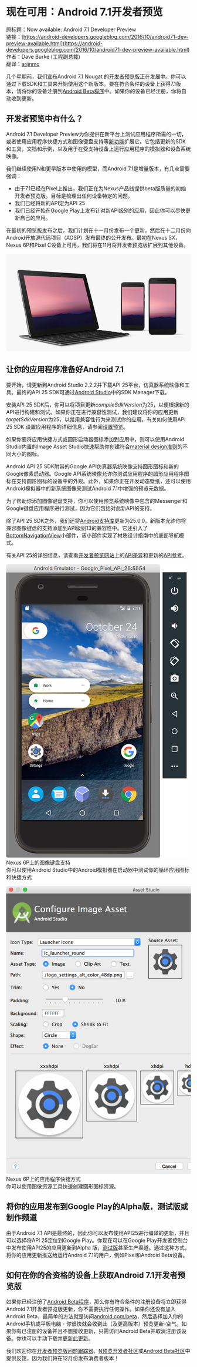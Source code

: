 # 现在可用：Android 7.1开发者预览

原标题：Now available: Android 7.1 Developer Preview  
链接：[https://android-developers.googleblog.com/2016/10/android71-dev-preview-available.html](https://android-developers.googleblog.com/2016/10/android71-dev-preview-available.html)  
作者：Dave Burke (工程副总裁)  
翻译：[arjinmc](https://github.com/arjinmc)  

几个星期前，我们[宣布](http://android-developers.blogspot.com/2016/10/android-71-developer-preview.html)Android 7.1 Nougat 的[开发者预览版](https://developer.android.com/preview/index.html?utm_campaign=android_discussion_preview_101916&utm_source=anddev&utm_medium=blog)正在发展中。你可以通过下载SDK和工具来开始使用这个新版本。要在符合条件的设备上获得7.1版本，请将你的设备注册到[Android Beta程序](https://www.android.com/beta)中。如果你的设备已经注册，你将自动收到更新。

## 开发者预览中有什么？

Android 7.1 Developer Preview为你提供在新平台上测试应用程序所需的一切，或者使用应用程序快捷方式和图像键盘支持等[新功能](https://developer.android.com/preview/api-overview.html?utm_campaign=android_discussion_preview_101916&utm_source=anddev&utm_medium=blog)扩展它。它包括更新的SDK和工具，文档和示例，以及用于在受支持设备上运行应用程序的模拟器和设备系统映像。

我们继续使用N和更早版本中使用的模型，而Android 7.1是增量版本，有几点需要强调：

* 由于7.1已经在Pixel上推出，我们正在为Nexus产品线提供beta版质量的初始开发者预览版。目标是梳理出任何设备特定的问题。
* 我们已经将新的API定为API 25
* 我们已经开始在Google Play上发布针对新API级别的应用，因此你可以尽快更新自己的应用。

在最初的预览版发布之后，我们计划在十一月份发布一个更新，然后在十二月份向Android开放源代码项目（AOSP）发布最终的公开发布。最初在Nexus 5X，Nexus 6P和Pixel C设备上可用，我们将在11月将开发者预览版扩展到其他设备。

![img](../images/2016.10.19.1.png)  

## 让你的应用程序准备好Android 7.1

要开始，请更新到Android Studio 2.2.2并下载API 25平台，仿真器系统映像和工具。最终的API 25 SDK可通过[Android Studio](https://developer.android.com/studio/index.html?utm_campaign=android_launch_npreview_061516&utm_source=anddev&utm_medium=blog)中的SDK Manager下载。

安装API 25 SDK后，你可以将项目更新<i>compileSdkVersion</i>为25，以便根据新的API进行构建和测试。如果你正在进行兼容性测试，我们建议将你的应用更新<i>targetSdkVersion</i>为25，以禁用兼容性行为来测试你的应用。有关如何使用API​​ 25 SDK 设置应用程序的详细信息，请参阅[设置预览](https://developer.android.com/preview/setup-sdk.html?utm_campaign=android_launch_npreview_061516&utm_source=anddev&utm_medium=blog)。

如果你要将应用快捷方式或圆形启动器图标添加到应用中，则可以使用Android Studio内置的Image Asset Studio快速帮助你创建符合[material design准则](https://material.google.com/style/icons.html#icons-product-icons)的不同大小的图标。

Android API 25 SDK附带的Google API仿真器系统映像支持圆形图标和新的Google像素启动器。Google API系统映像允许你测试应用程序的圆形应用程序图标在支持圆形图标的设备中的外观。此外，如果你正在开发动态壁纸，还可以使用Android模拟器中的新系统图像来测试Android 7.1中增强的预览元数据。

为了帮助你添加图像键盘支持，你可以使用预览系统映像中包含的Messenger和Google键盘应用程序进行测试，因为它们包括对此新API的支持。

除了API 25 SDK之外，我们还将[Android支持库](https://developer.android.com/topic/libraries/support-library/revisions.html?utm_campaign=android_launch_npreview_061516&utm_source=anddev&utm_medium=blog)更新为25.0.0。新版本允许你将兼容图像键盘的支持添加到API级别13的兼容性中。它还引入了[BottomNavigationView](https://material.google.com/components/bottom-navigation.html)小部件，该小部件实现了材质设计指南中的底部导航模式。

有关API 25的详细信息，请查看[开发者预览网站](https://developer.android.com/preview/index.html)上的[API差异](https://developer.android.com/sdk/api_diff/25/changes.html?utm_campaign=android_launch_npreview_061516&utm_source=anddev&utm_medium=blog)和更新的[API参考](https://developer.android.com/reference/packages.html?utm_campaign=android_launch_npreview_061516&utm_source=anddev&utm_medium=blog)。

![img](../images/2016.10.19.2.png)  
Nexus 6P上的图像键盘支持  
你可以使用Android Studio中的Android模拟器在启动器中测试你的循环应用图标和快捷方式

![img](../images/2016.10.19.3.png)  
Nexus 6P上的应用程序快捷方式  
你可以使用图像资源工具快速创建圆形图标资源。

## 将你的应用发布到Google Play的Alpha版，测试版或制作频道

由于Android 7.1 API是最终的，因此你可以发布使用API​​ 25进行编译的更新，并且可以选择将API 25定位到Google Play。你现在可以在Google Play开发者控制台中发布使用API​​ 25的应用更新到Alpha 版，[测试版](https://developer.android.com/distribute/engage/beta.html?utm_campaign=android_launch_npreview_061516&utm_source=anddev&utm_medium=blog)甚至生产渠道。通过这种方式，将你的应用更新推送给运行Android 7.1的用户，例如Pixel和Android Beta设备。

## 如何在你的合资格的设备上获取Android 7.1开发者预览版

如果你已经注册了[Android Beta程序](https://www.android.com/beta)，那么你有符合条件的注册设备将立即获得Android 7.1开发者预览版更新，你不需要执行任何操作。如果你还没有加入Android Beta，最简单的方法就是访问[android.com/beta](https://www.android.com/beta)，然后选择加入你的Android手机或平板电脑 - 你很快就会收到此（及更高版本）预览更新-空气。如果你有已注册的设备并且不想接收更新，只需访问Android Beta并取消注册该设备。你也可以手动下载并[更新此更新](https://developer.android.com/preview/download.html?utm_campaign=android_launch_npreview_061516&utm_source=anddev&utm_medium=blog#flash)。

我们欢迎你在[开发者预览版问题跟踪器](https://code.google.com/p/android/issues/list?can=1&q=label%3ADevPreview-N-7.1)，[N预览开发者社区](https://plus.google.com/communities/105153134372062985968/stream/755bb91d-c101-4e32-9277-1e560c4e26d2)或[Android Beta社区](https://plus.google.com/communities/106765800802768335079)中提供反馈，因为我们将在12月份发布消费者版本！